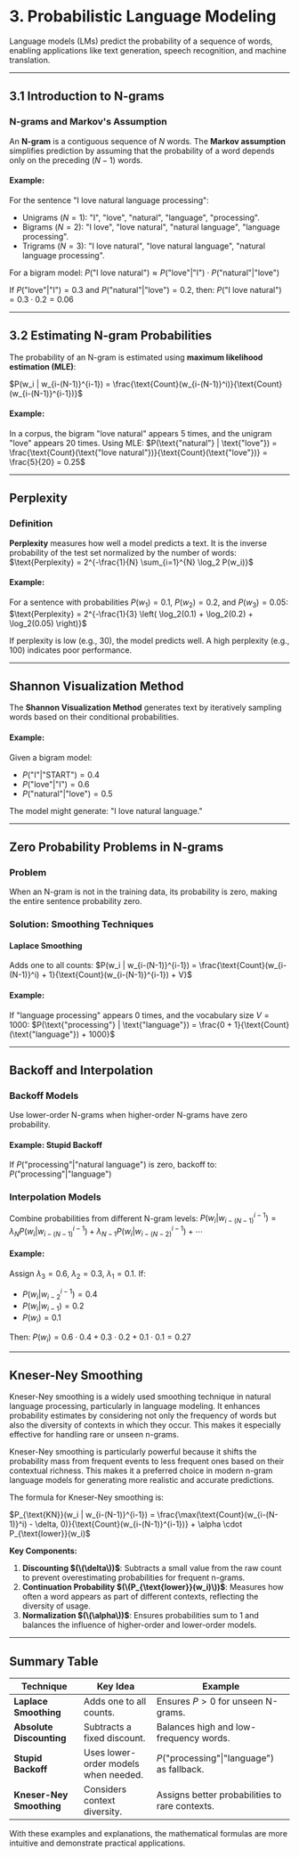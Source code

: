 # 3. Probabilistic Language Modeling

Language models (LMs) predict the probability of a sequence of words, enabling applications like text generation, speech recognition, and machine translation.

---

## 3.1 Introduction to N-grams

### N-grams and Markov's Assumption
An **N-gram** is a contiguous sequence of $N$ words. The **Markov assumption** simplifies prediction by assuming that the probability of a word depends only on the preceding $(N-1)$ words.

#### Example:
For the sentence "I love natural language processing":
- Unigrams ($N=1$): "I", "love", "natural", "language", "processing".
- Bigrams ($N=2$): "I love", "love natural", "natural language", "language processing".
- Trigrams ($N=3$): "I love natural", "love natural language", "natural language processing".

For a bigram model:
$P(\text{"I love natural"}) \approx P(\text{"love"} | \text{"I"}) \cdot P(\text{"natural"} | \text{"love"})$

If $P(\text{"love"} | \text{"I"}) = 0.3$ and $P(\text{"natural"} | \text{"love"}) = 0.2$, then:
$P(\text{"I love natural"}) = 0.3 \cdot 0.2 = 0.06$

---

## 3.2 Estimating N-gram Probabilities

The probability of an N-gram is estimated using **maximum likelihood estimation (MLE)**:

$P(w_i | w_{i-(N-1)}^{i-1}) = \frac{\text{Count}(w_{i-(N-1)}^i)}{\text{Count}(w_{i-(N-1)}^{i-1})}$

#### Example:
In a corpus, the bigram "love natural" appears 5 times, and the unigram "love" appears 20 times. Using MLE:
$P(\text{"natural"} | \text{"love"}) = \frac{\text{Count}(\text{"love natural"})}{\text{Count}(\text{"love"})} = \frac{5}{20} = 0.25$

---

## Perplexity

### Definition
**Perplexity** measures how well a model predicts a text. It is the inverse probability of the test set normalized by the number of words:
$\text{Perplexity} = 2^{-\frac{1}{N} \sum_{i=1}^{N} \log_2 P(w_i)}$

#### Example:
For a sentence with probabilities $P(w_1) = 0.1$, $P(w_2) = 0.2$, and $P(w_3) = 0.05$:
$\text{Perplexity} = 2^{-\frac{1}{3} \left( \log_2(0.1) + \log_2(0.2) + \log_2(0.05) \right)}$

If perplexity is low (e.g., 30), the model predicts well. A high perplexity (e.g., 100) indicates poor performance.

---

## Shannon Visualization Method

The **Shannon Visualization Method** generates text by iteratively sampling words based on their conditional probabilities.

#### Example:
Given a bigram model:
- $P(\text{"I"} | \text{"START"}) = 0.4$
- $P(\text{"love"} | \text{"I"}) = 0.6$
- $P(\text{"natural"} | \text{"love"}) = 0.5$

The model might generate: "I love natural language."

---

## Zero Probability Problems in N-grams

### Problem
When an N-gram is not in the training data, its probability is zero, making the entire sentence probability zero.

### Solution: Smoothing Techniques

#### Laplace Smoothing
Adds one to all counts:
$P(w_i | w_{i-(N-1)}^{i-1}) = \frac{\text{Count}(w_{i-(N-1)}^i) + 1}{\text{Count}(w_{i-(N-1)}^{i-1}) + V}$

#### Example:
If "language processing" appears 0 times, and the vocabulary size $V = 1000$:
$P(\text{"processing"} | \text{"language"}) = \frac{0 + 1}{\text{Count}(\text{"language"}) + 1000}$

---

## Backoff and Interpolation

### Backoff Models
Use lower-order N-grams when higher-order N-grams have zero probability.

#### Example: Stupid Backoff
If $P(\text{"processing"} | \text{"natural language"})$ is zero, backoff to:
$P(\text{"processing"} | \text{"language"})$

### Interpolation Models
Combine probabilities from different N-gram levels:
$P(w_i | w_{i-(N-1)}^{i-1}) = \lambda_N P(w_i | w_{i-(N-1)}^{i-1}) + \lambda_{N-1} P(w_i | w_{i-(N-2)}^{i-1}) + \cdots$

#### Example:
Assign $\lambda_3 = 0.6$, $\lambda_2 = 0.3$, $\lambda_1 = 0.1$. If:
- $P(w_i | w_{i-2}^{i-1}) = 0.4$
- $P(w_i | w_{i-1}) = 0.2$
- $P(w_i) = 0.1$

Then:
$P(w_i) = 0.6 \cdot 0.4 + 0.3 \cdot 0.2 + 0.1 \cdot 0.1 = 0.27$

---


## Kneser-Ney Smoothing

Kneser-Ney smoothing is a widely used smoothing technique in natural language processing, particularly in language modeling. It enhances probability estimates by considering not only the frequency of words but also the diversity of contexts in which they occur. This makes it especially effective for handling rare or unseen n-grams.

Kneser-Ney smoothing is particularly powerful because it shifts the probability mass from frequent events to less frequent ones based on their contextual richness. This makes it a preferred choice in modern n-gram language models for generating more realistic and accurate predictions.

The formula for Kneser-Ney smoothing is:

$P_{\text{KN}}(w_i | w_{i-(N-1)}^{i-1}) = \frac{\max(\text{Count}(w_{i-(N-1)}^i) - \delta, 0)}{\text{Count}(w_{i-(N-1)}^{i-1})} + \alpha \cdot P_{\text{lower}}(w_i)$


**Key Components:**
1. **Discounting $(\(\delta\))$**: Subtracts a small value from the raw count to prevent overestimating probabilities for frequent n-grams.
2. **Continuation Probability $(\(P_{\text{lower}}(w_i)\))$**: Measures how often a word appears as part of different contexts, reflecting the diversity of usage.
3. **Normalization $(\(\alpha\))$**: Ensures probabilities sum to 1 and balances the influence of higher-order and lower-order models.

---

## Summary Table

| Technique                          | Key Idea                                | Example                              |
|------------------------------------|-----------------------------------------|--------------------------------------|
| **Laplace Smoothing**              | Adds one to all counts.                | Ensures $P > 0$ for unseen N-grams. |
| **Absolute Discounting**           | Subtracts a fixed discount.            | Balances high and low-frequency words. |
| **Stupid Backoff**                 | Uses lower-order models when needed.   |  $P(\text{"processing"} \| \text{"language"})$ as fallback. |
| **Kneser-Ney Smoothing**           | Considers context diversity.           | Assigns better probabilities to rare contexts. |

With these examples and explanations, the mathematical formulas are more intuitive and demonstrate practical applications.
